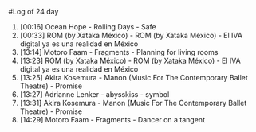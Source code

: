 #Log of 24 day

1. [00:16] Ocean Hope - Rolling Days - Safe
1. [00:33] ROM (by Xataka México) - ROM (by Xataka México) - El IVA digital ya es una realidad en México
1. [13:14] Motoro Faam - Fragments - Planning for living rooms
1. [13:23] ROM (by Xataka México) - ROM (by Xataka México) - El IVA digital ya es una realidad en México
1. [13:25] Akira Kosemura - Manon (Music For The Contemporary Ballet Theatre) - Promise
1. [13:27] Adrianne Lenker - abysskiss - symbol
1. [13:31] Akira Kosemura - Manon (Music For The Contemporary Ballet Theatre) - Promise
1. [14:29] Motoro Faam - Fragments - Dancer on a tangent

